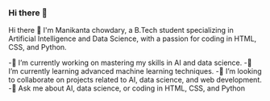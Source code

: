 ### Hi there 👋
Hi there 👋
I'm Manikanta chowdary, a B.Tech student specializing in Artificial Intelligence and Data Science, with a passion for coding in HTML, CSS, and Python.

-🔭 I’m currently working on mastering my skills in AI and data science.
-🌱 I’m currently learning advanced machine learning techniques.
-👯 I’m looking to collaborate on projects related to AI, data science, and web development.
-💬 Ask me about AI, data science, or coding in HTML, CSS, and Python
